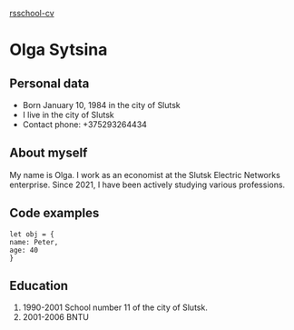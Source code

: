 [rsschool-cv](https://olia123456.github.io/rsschool-cv/cv)
# Olga Sytsina

## Personal data
* Born January 10, 1984 in the city of Slutsk
* I live in the city of Slutsk
* Contact phone: +375293264434

## About myself
My name is Olga. I work as an economist at the Slutsk Electric Networks enterprise. Since 2021, I have been actively studying various professions.

## Code examples
```
let obj = {
name: Peter,
age: 40
}
```

## Education
1. 1990-2001 School number 11 of the city of Slutsk.
2. 2001-2006 BNTU
